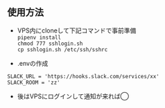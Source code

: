 ## 使用方法
* VPS内にcloneして下記コマンドで事前準備  
`pipenv install`  
`chmod 777 sshlogin.sh`  
`cp sshlogin.sh /etc/ssh/sshrc`  

* .envの作成
```
SLACK_URL = 'https://hooks.slack.com/services/xx'
SLACK_ROOM = 'zz'
```

* 後はVPSにログインして通知が来れば◯